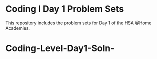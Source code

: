 # Coding I Day 1 Problem Sets

This repository includes the problem sets for Day 1 of the HSA @Home Academies. 


# Coding-Level-Day1-Soln-
